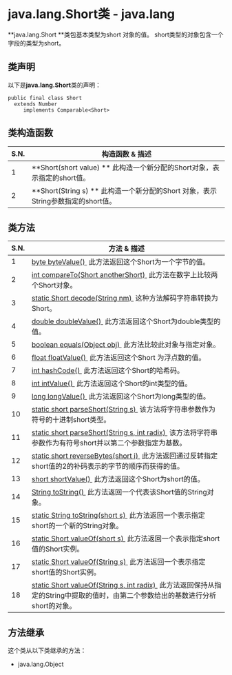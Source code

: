 # java.lang.Short类 - java.lang

**java.lang.Short **类包基本类型为short 对象的值。 short类型的对象包含一个字段的类型为short。

## 类声明

以下是**java.lang.Short**类的声明：

```
public final class Short
  extends Number
     implements Comparable<Short>
```

## 类构造函数

| S.N. | 构造函数 & 描述 |
| --- | --- |
| 1 | **Short(short value) ** 此构造一个新分配的Short对象，表示指定的short值。 |
| 2 | **Short(String s) ** 此构造一个新分配的Short 对象，表示String参数指定的short值。 |

## 类方法

| S.N. | 方法 & 描述 |
| --- | --- |
| 1 | [byte byteValue() ](http://www.yiibai.com/java/lang/short_bytevalue.html) 此方法返回这个Short为一个字节的值。 |
| 2 | [int compareTo(Short anotherShort) ](http://www.yiibai.com/java/lang/short_compareto.html) 此方法在数字上比较两个Short对象。 |
| 3 | [static Short decode(String nm) ](http://www.yiibai.com/java/lang/short_decode.html) 这种方法解码字符串转换为Short。 |
| 4 | [double doubleValue() ](http://www.yiibai.com/java/lang/short_doublevalue.html) 此方法返回这个Short为double类型的值。 |
| 5 | [boolean equals(Object obj) ](http://www.yiibai.com/java/lang/short_equals.html) 此方法比较此对象与指定对象。 |
| 6 | [float floatValue() ](http://www.yiibai.com/java/lang/short_floatvalue.html) 此方法返回这个Short 为浮点数的值。 |
| 7 | [int hashCode() ](http://www.yiibai.com/java/lang/short_hashcode.html) 此方法返回这个Short的哈希码。 |
| 8 | [int intValue() ](http://www.yiibai.com/java/lang/short_intvalue.html) 此方法返回这个Short的int类型的值。 |
| 9 | [long longValue() ](http://www.yiibai.com/java/lang/short_longvalue.html) 此方法返回这个Short为long类型的值。 |
| 10 | [static short parseShort(String s) ](http://www.yiibai.com/java/lang/short_parseshort.html) 该方法将字符串参数作为符号的十进制short类型。 |
| 11 | [static short parseShort(String s, int radix) ](http://www.yiibai.com/java/lang/short_parseshort_radix.html) 该方法将字符串参数作为有符号short并以第二个参数指定为基数。 |
| 12 | [static short reverseBytes(short i) ](http://www.yiibai.com/java/lang/short_reversebytes.html) 此方法返回通过反转指定short值的2的补码表示的字节的顺序而获得的值。 |
| 13 | [short shortValue() ](http://www.yiibai.com/java/lang/short_shortvalue.html) 此方法返回这个Short为short的值。 |
| 14 | [String toString() ](http://www.yiibai.com/java/lang/short_tostring.html) 此方法返回一个代表该Short值的String对象。 |
| 15 | [static String toString(short s) ](http://www.yiibai.com/java/lang/short_tostring_short.html) 此方法返回一个表示指定short的一个新的String对象。 |
| 16 | [static Short valueOf(short s) ](http://www.yiibai.com/java/lang/short_valueof_short.html) 此方法返回一个表示指定short值的Short实例。 |
| 17 | [static Short valueOf(String s) ](http://www.yiibai.com/java/lang/short_valueof_string.html) 此方法返回一个表示指定short值的Short实例。 |
| 18 | [static Short valueOf(String s, int radix) ](http://www.yiibai.com/java/lang/short_valueof_radix.html) 此方法返回保持从指定的String中提取的值时，由第二个参数给出的基数进行分析short的对象。 |

## 方法继承

这个类从以下类继承的方法：

*   java.lang.Object

 